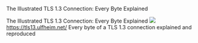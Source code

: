 The Illustrated TLS 1.3 Connection: Every Byte Explained

The Illustrated TLS 1.3 Connection: Every Byte Explained
![](../_resources/a3f28d1184b3caa8dc7791356dd0ad37.png)
https://tls13.ulfheim.net/
Every byte of a TLS 1.3 connection explained and reproduced